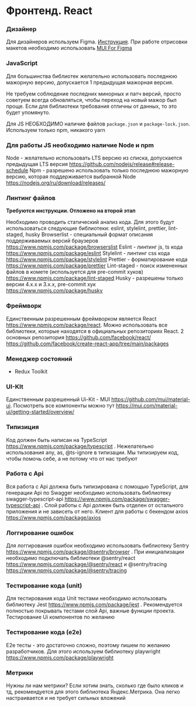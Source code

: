 # Фронтенд. React

### Дизайнер

Для дизайнеров используем Figma. [Инструкция](https://github.com/iu5git/Standards/blob/main/docs/Tutorial_MUI.pdf). При работе отрисовки макетов необходимо использовать [MUI For Figma](https://mui.com/store/items/figma-react/?utm_source=marketing&utm_medium=referral&utm_campaign=home-products)

### JavaScript
Для большинства библиотек желательно использовать последнюю мажорную версию, допускается 1 предыдущая мажорная версия. 

Не требуем соблюдение последних минорных и патч версий, просто советуем всегда обновляться, чтобы переход на новый мажор был проще. Если для библиотеки требования отличны от данных, то это будет упомянуто.

Для JS НЕОБХОДИМО наличие файлов `package.json` и `package-lock.json`. Используем только npm, никакого yarn

### Для работы JS необходимо наличие Node и npm

Node - желательно использовать LTS версию из списка, допускается предыдущая LTS версия https://github.com/nodejs/release#release-schedule
Npm - разрешено использовать только последнюю мажорную версию, которая поддерживается выбранной Node https://nodejs.org/ru/download/releases/

### Линтинг файлов
**Требуются инструкции. Отложено на второй этап**

Необходимо проводить статический анализ кода. Для этого будут использоваться следующие библиотеки: eslint, stylelint, prettier, lint-staged, husky
Browserlist - специальный формат описания поддерживаемых версий браузеров https://www.npmjs.com/package/browserslist
Eslint - линтинг js, ts кода https://www.npmjs.com/package/eslint
Stylelint - линтинг css кода  https://www.npmjs.com/package/stylelint
Prettier - форматирование кода  https://www.npmjs.com/package/prettier
Lint-staged - поиск измененных файлов в комете (используется для pre-commit хуков)  https://www.npmjs.com/package/lint-staged
Husky - разрешены только версии 4.x.x и 3.x.x, pre-commit хук https://www.npmjs.com/package/husky

### Фреймворк

Единственным разрешенным фреймворком является React https://www.npmjs.com/package/react. Можно использовать все библиотеки, которые находятся в официальных репозиториях React. 2 основных репозитория https://github.com/facebook/react/ https://github.com/facebook/create-react-app/tree/main/packages

### Менеджер состояний 

- Redux Toolkit

### UI-KIt

Единственным разрешенный Ui-Kit - MUI https://github.com/mui/material-ui. Посмотреть все компоненты можно тут https://mui.com/material-ui/getting-started/overview/ 

### Типизиция

Код должен быть написан на TypeScript https://www.npmjs.com/package/typescript . Нежелательно использования any, as, @ts-ignore в типизации. Мы типизируем код, чтобы помочь себе, а не потому что от нас требуют 

### Работа с Api

Вся работа с Api должна быть типизирована с помощью TypeScript, для генерации Api по Swagger необходимо использовать библиотеку swagger-typescript-api https://www.npmjs.com/package/swagger-typescript-api . Слой работы с Api должен быть отделен от остального приложения и не зависеть от него. Клиент для работы с бекендом axios https://www.npmjs.com/package/axios

### Логгирование ошибок

Для логгирования ошибок необходимо использовать библиотеку Sentry https://www.npmjs.com/package/@sentry/browser . При инициализации необходимо подключать библиотеки @sentry/react https://www.npmjs.com/package/@sentry/react и @sentry/tracing https://www.npmjs.com/package/@sentry/tracing

### Тестирование кода (unit)

Для тестирования кода Unit тестами необходимо использовать библиотеку Jest https://www.npmjs.com/package/jest . Рекомендуется полностью покрывать тестами слой Api, важные функции проекта. Тестирование Ui компонентов по желанию

### Тестирование кода (e2e)

E2e тесты - это достаточно сложно, поэтому пишем по желанию разработчиков. Для этого используем библиотеку playwright https://www.npmjs.com/package/playwright

### Метрики

Нужны ли нам метрики? Если хотим знать, сколько где было кликов и тд, рекомендуется для этого библиотека Яндекс.Метрика. Она легко настраивается и не требует сильных вложений

